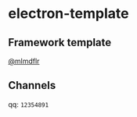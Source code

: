 # electron-template

## Framework template
[@mlmdflr](https://github.com/mlmdflr/xps-electron-vue-template)

## Channels
qq: `12354891`
